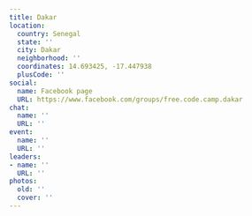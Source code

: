 ```yaml
---
title: Dakar
location:
  country: Senegal
  state: ''
  city: Dakar
  neighborhood: ''
  coordinates: 14.693425, -17.447938
  plusCode: ''
social:
  name: Facebook page
  URL: https://www.facebook.com/groups/free.code.camp.dakar
chat:
  name: ''
  URL: ''
event:
  name: ''
  URL: ''
leaders:
- name: ''
  URL: ''
photos:
  old: ''
  cover: ''
---
```

